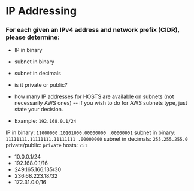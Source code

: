 # IP Addressing

### For each given an IPv4 address and network prefix (CIDR), please determine:

- IP in binary
- subnet in binary
- subnet in decimals
- is it private or public?
- how many IP addresses for HOSTS are available on subnets (not necessarily AWS ones) -- if you wish to do for AWS subnets type, just state your decision.

- Example: `192.168.0.1/24`

IP in binary: `11000000.10101000.00000000 .00000001`
subnet in binary: `11111111.11111111.11111111 .00000000`
subnet in decimals: `255.255.255.0`
private/public: `private`
hosts: `251`

- 10.0.0.1/24
- 192.168.0.1/16
- 249.165.166.135/30
- 236.68.223.18/32
- 172.31.0.0/16

